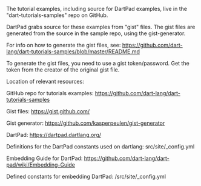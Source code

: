 The tutorial examples, including source for DartPad examples,
live in the "dart-tutorials-samples" repo on GitHub.

DartPad grabs source for these examples from "gist" files.
The gist files are generated from the source in the sample repo,
using the gist-generator.

For info on how to generate the gist files, see:
https://github.com/dart-lang/dart-tutorials-samples/blob/master/README.md

To generate the gist files, you need to use a gist token/password.
Get the token from the creator of the original gist file.

Location of relevant resources:

GitHub repo for tutorials examples:
https://github.com/dart-lang/dart-tutorials-samples

Gist files:
https://gist.github.com/

Gist generator:
https://github.com/kasperpeulen/gist-generator

DartPad:
https://dartpad.dartlang.org/

Definitions for the DartPad constants used on dartlang:
src/site/_config.yml

Embedding Guide for DartPad:
https://github.com/dart-lang/dart-pad/wiki/Embedding-Guide

Defined constants for embedding DartPad:
/src/site/_config.yml
